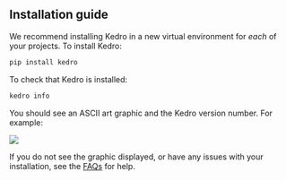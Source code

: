 ## Installation guide

We recommend installing Kedro in a new virtual environment for *each* of your projects. To install Kedro:

```bash
pip install kedro
```

To check that Kedro is installed:

```bash
kedro info
```

You should see an ASCII art graphic and the Kedro version number. For example:

![](images/kedro_graphic.png)

If you do not see the graphic displayed, or have any issues with your installation, see the [FAQs](../06_resources/01_faq.md) for help.
